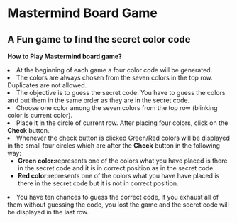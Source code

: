 # Mastermind Board Game
## A Fun game to find the secret color code

**How to Play Mastermind board game?**
<li>At the beginning of each game a four color code will be generated.</li>
<li>The colors are always chosen from the seven colors in the top row. Duplicates are not allowed.</li>
<li>The objective is to guess the secret code. You have to guess the colors and put them in the same order as they are in the secret code.</li>
<li>Choose one color among the seven colors from the top row (blinking color is current color).</li>
<li>Place it in the circle of current row. After placing four colors, click on the <b>Check</b> button.</li>
<li>Whenever the check button is clicked Green/Red colors will be displayed in the small four circles which are after the <b>Check</b> button in the following way:
    <ul>
        <li><b>Green color:</b>represents one of the colors what you have placed is there in the secret code and it is in correct position as in the secret code.</li>
        <li><b>Red color</b>:represents one of the colors what you have have placed is there in the secret code but it is not in correct position.</li>
    </ul>
</li>
<li>You have ten chances to guess the correct code, if you exhaust all of them without guessing the code, you lost the game and the secret code will be displayed in the last row.</li>

